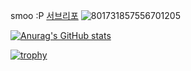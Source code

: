 smoo :P
[서브리포](https://git.tros.lol)
![801731857556701205](https://user-images.githubusercontent.com/69005921/125444838-aa7de34b-63a1-407b-8fac-c48b703f78e3.gif)

[![Anurag's GitHub stats](https://github-readme-stats.vercel.app/api?username=tmddn3070)](https://github.com/anuraghazra/github-readme-stats)

[![trophy](https://github-profile-trophy.vercel.app/?username=tmddn3070)](https://github.com/ryo-ma/github-profile-trophy)
